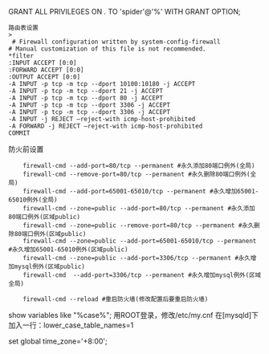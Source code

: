  GRANT ALL PRIVILEGES ON *.* TO 'spider'@'%'  WITH GRANT OPTION;

 	路由表设置
	>
	 # Firewall configuration written by system-config-firewall
	# Manual customization of this file is not recommended.
	*filter
	:INPUT ACCEPT [0:0]
	:FORWARD ACCEPT [0:0]
	:OUTPUT ACCEPT [0:0]
	-A INPUT -p tcp -m tcp --dport 10100:10180 -j ACCEPT
	-A INPUT -p tcp -m tcp --dport 21 -j ACCEPT
	-A INPUT -p tcp -m tcp --dport 80 -j ACCEPT
	-A INPUT -p tcp -m tcp --dport 3306 -j ACCEPT
	-A INPUT -p tcp -m tcp --dport 3306 -j ACCEPT
	-A INPUT -j REJECT –reject-with icmp-host-prohibited
	-A FORWARD -j REJECT –reject-with icmp-host-prohibited
	COMMIT
 防火前设置
```SHELL
	firewall-cmd --add-port=80/tcp --permanent #永久添加80端口例外(全局)
	firewall-cmd --remove-port=80/tcp --permanent #永久删除80端口例外(全局)
	firewall-cmd --add-port=65001-65010/tcp --permanent #永久增加65001-65010例外(全局)
	firewall-cmd --zone=public --add-port=80/tcp --permanent #永久添加80端口例外(区域public)
	firewall-cmd --zone=public --remove-port=80/tcp --permanent #永久删除80端口例外(区域public)
	firewall-cmd --zone=public --add-port=65001-65010/tcp --permanent #永久增加65001-65010例外(区域public)
	firewall-cmd --zone=public --add-port=3306/tcp --permanent #永久增加mysql例外(区域public)
	firewall-cmd  --add-port=3306/tcp --permanent #永久增加mysql例外(区域 全局)

	firewall-cmd --reload #重启防火墙(修改配置后要重启防火墙)
```

show variables like "%case%";
用ROOT登录，修改/etc/my.cnf
在[mysqld]下加入一行：lower_case_table_names=1


set global time_zone='+8:00';
